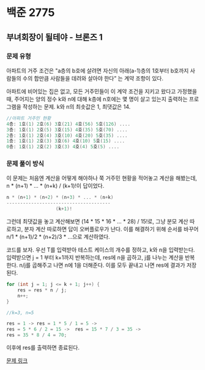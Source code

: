# 백준 2775
## 부녀회장이 될테야 - 브론즈 1
### 문제 유형

아파트의 거주 조건은 "a층의 b호에 살려면 자신의 아래(a-1)층의 1호부터 b호까지 사람들의 수의 합만큼 사람들을 데려와 살아야 한다” 는 계약 조항이 있다.

아파트에 비어있는 집은 없고, 모든 거주민들이 이 계약 조건을 지키고 왔다고 가정했을 때, 주어지는 양의 정수 k와 n에 대해 k층에 n호에는 몇 명이 살고 있는지 출력하는 프로그램을 작성하는 문제.
k와 n의 최솟값은 1, 최댓값은 14.

~~~cpp
//아파트 거주민 현황
4층: 1호(1) 2호(6) 3호(21) 4호(56) 5호(126) ....
3층: 1호(1) 2호(5) 3호(15) 4호(35) 5호(70) .... 
2층: 1호(1) 2호(4) 3호(10) 4호(20) 5호(35) .... 
1층: 1호(1) 2호(3) 3호(6) 4호(10) 5호(15) ....
0층: 1호(1) 2호(2) 3호(3) 4호(4) 5호(5) .... 
~~~

### 문제 풀이 방식

이 문제는 처음엔 계산을 어떻게 해야하나 쭉 거주민 현황을 적어놓고 계산을 해봤는데, n * (n+1) * ... * (n+k) / (k+1)!이 답이었다. 
~~~cpp
n * (n+1) * (n+2) * (n+3) * ... * (n+k)
--------------------------------------
                  (k+1)!
~~~

그런데 최댓값을 놓고 계산해보면 (14 * 15 * 16 * ... * 28) / 15!로, 그냥 분모 계산 따로하고, 분자 계산 따로하면 답이 오버플로우가 난다. 이를 해결하기 위해 순서를 바꾸어 n/1 * (n+1)/2 * (n+2)/3 * ...으로 계산하였다.

코드를 보자. 우선 T를 입력받아 테스트 케이스의 개수를 정하고, k와 n을 입력받는다. 입력받으면 j = 1 부터 k+1까지 반복하는데, res에 n을 곱하고, j를 나누는 계산을 반복한다. n/j를 곱해주고 나면 n에 1을 더해준다. 이를 모두 끝내고 나면 res에 결과가 저장된다.

~~~cpp
for (int j = 1; j <= k + 1; j++) {
    res = res * n / j;
    n++;
}
~~~

~~~cpp
//k=3, n=5

res = 1 -> res = 1 * 5 / 1 = 5 ->
res = 5 * 6 / 2 = 15 ->  res = 15 * 7 / 3 = 35 ->
res = 35 * 8 / 4 = 70; 
~~~

이후에 res를 출력하면 종료된다.

[문제 링크](https://github.com/tyshim0118/BJ-Codes/blob/main/BJ2775.cpp)
